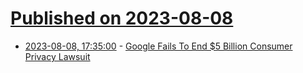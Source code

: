 # [Published on 2023-08-08](index.md)

* [2023-08-08, 17:35:00](https://tech.slashdot.org/story/23/08/08/1735223/google-fails-to-end-5-billion-consumer-privacy-lawsuit?utm_source=rss1.0mainlinkanon&utm_medium=feed) - [Google Fails To End $5 Billion Consumer Privacy Lawsuit](https://tech.slashdot.org/story/23/08/08/1735223/google-fails-to-end-5-billion-consumer-privacy-lawsuit?utm_source=rss1.0mainlinkanon&utm_medium=feed)
